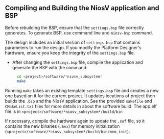 ## Compiling and Building the NiosV application and BSP

Before rebuilding the BSP, ensure that the `settings.bsp` file correctly generates.
To generate BSP, use command line and `niosv-bsp` command.

The design includes an initial version of `settings.bsp` that contains parameters
to run the design. If you modify the Platform Designer's hardware, ensure you keep
the integrity of the `settings.bsp` file.

* After changing the `settings.bsp` file, compile the application and generate the BSP
  with the command:

  ```bash
    cd <project>/software/*niosv_subsystem*
    make
  ```

Running `make` takes an existing template `settings.bsp` file and creates a new
one based on it for the current project. It updates locations of project then
builds the `.bsp` and the NiosV application. See the provided `makefile`
and `CMakeList.txt` files for more details in about the software build.
The app.elf file is in `<project>/software/*niosv_subsystem*/build/bin`

If necessary, compile the hardware again to update the `.sof` file, so it
contains the new binaries (`.hex`) for memory initialization (`<project>/software/*niosv_subsystem*/build/bin/mem_init`).

<br>
